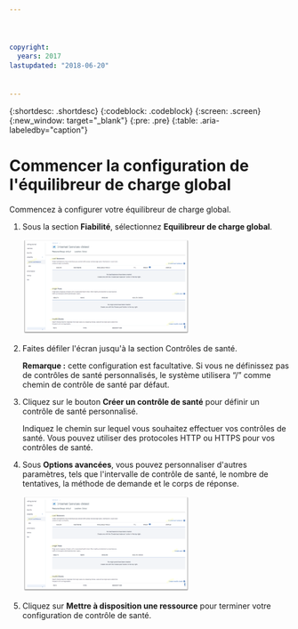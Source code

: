 ```yaml
---



copyright:
  years: 2017
lastupdated: "2018-06-20"


---
```


{:shortdesc: .shortdesc}
{:codeblock: .codeblock}
{:screen: .screen}
{:new_window: target="_blank"}
{:pre: .pre}
{:table: .aria-labeledby="caption"}

# Commencer la configuration de l'équilibreur de charge global
Commencez à configurer votre équilibreur de charge global.

1. Sous la section **Fiabilité**, sélectionnez **Equilibreur de charge global**. 
    
    <img src="images/Reliability6.png" alt="drawing" style="width: 300px;"/>

2. Faites défiler l'écran jusqu'à la section Contrôles de santé.  

   **Remarque :** cette configuration est facultative. Si vous ne définissez pas de contrôles de santé personnalisés, le système utilisera “/” comme chemin de contrôle de santé par défaut.  

3. Cliquez sur le bouton **Créer un contrôle de santé** pour définir un contrôle de santé personnalisé.    

   Indiquez le chemin sur lequel vous souhaitez effectuer vos contrôles de santé. Vous pouvez utiliser des protocoles HTTP ou HTTPS pour vos contrôles de santé.  
   
4. Sous **Options avancées**, vous pouvez personnaliser d'autres paramètres, tels que l'intervalle de contrôle de santé, le nombre de tentatives, la méthode de demande et le corps de réponse.  
   
   <img src="images/Reliability6.png" alt="drawing" style="width: 300px;"/>
   
5. Cliquez sur **Mettre à disposition une ressource** pour terminer votre configuration de contrôle de santé.  
